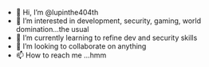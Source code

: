 - 👋 Hi, I’m @lupinthe404th
- 👀 I’m interested in development, security, gaming, world domination...the usual 
- 🌱 I’m currently learning to refine dev and security skills 
- 💞️ I’m looking to collaborate on anything 
- 📫 How to reach me ...hmm

<!---
lupinthe404th/lupinthe404th is a ✨ special ✨ repository because its `README.md` (this file) appears on your GitHub profile.
You can click the Preview link to take a look at your changes.
--->

